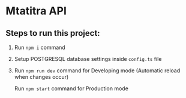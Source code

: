 # Mtatitra API
## Steps to run this project:

1. Run `npm i` command
2. Setup POSTGRESQL database settings inside `config.ts` file
3. Run `npm run dev` command for Developing mode (Automatic reload when changes occur)

    Run `npm start` command for Production mode

